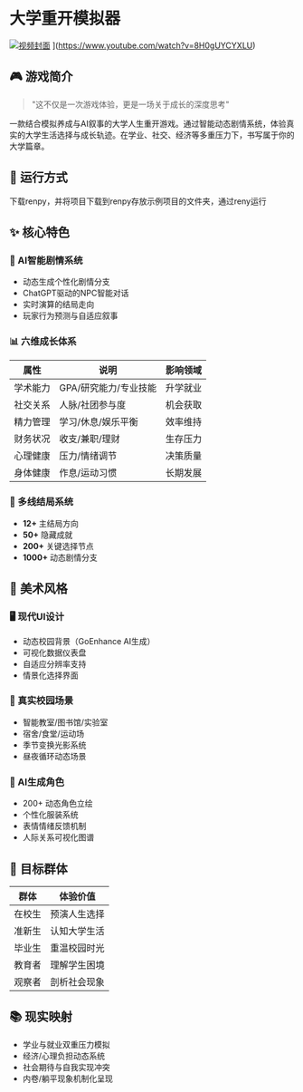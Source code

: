 # 大学重开模拟器

[![视频封面](https://nankai.feishu.cn/space/api/box/stream/download/asynccode/?code=ZjY5NDU1NGE4M2E2NGFjM2E3NTc2NjUxMGQwZTRkYjFfcnRMM0RxOXNHTU14ZnN2SGZGVEpLNGpLd2RwY3FQZHVfVG9rZW46WjlROWJHTXdMb0laZkh4ZUFCUmNhRzZlbk5nXzE3NDEyNTIzMzI6MTc0MTI1NTkzMl9WNA)](https://youtu.be/8H0gUYCYXLU)
](https://www.youtube.com/watch?v=8H0gUYCYXLU)


## 🎮 游戏简介

> "这不仅是一次游戏体验，更是一场关于成长的深度思考"
> 
一款结合模拟养成与AI叙事的大学人生重开游戏。通过智能动态剧情系统，体验真实的大学生活选择与成长轨迹。在学业、社交、经济等多重压力下，书写属于你的大学篇章。

## 🚀 运行方式
下载renpy，并将项目下载到renpy存放示例项目的文件夹，通过reny运行

## ✨ 核心特色

### 🧠 AI智能剧情系统
- 动态生成个性化剧情分支
- ChatGPT驱动的NPC智能对话
- 实时演算的结局走向
- 玩家行为预测与自适应叙事

### 📊 六维成长体系
| 属性 | 说明 | 影响领域 |
|------|------|----------|
| 学术能力 | GPA/研究能力/专业技能 | 升学就业 |
| 社交关系 | 人脉/社团参与度 | 机会获取 |
| 精力管理 | 学习/休息/娱乐平衡 | 效率维持 |
| 财务状况 | 收支/兼职/理财 | 生存压力 | 
| 心理健康 | 压力/情绪调节 | 决策质量 |
| 身体健康 | 作息/运动习惯 | 长期发展 |

### 🌟 多线结局系统
- **12+** 主结局方向  
- **50+** 隐藏成就  
- **200+** 关键选择节点  
- **1000+** 动态剧情分支

## 🎨 美术风格
### 🖥️ 现代UI设计
- 动态校园背景（GoEnhance AI生成）
- 可视化数据仪表盘
- 自适应分辨率支持
- 情景化选择界面

### 🏫 真实校园场景
- 智能教室/图书馆/实验室
- 宿舍/食堂/运动场
- 季节变换光影系统
- 昼夜循环动态场景


### 👥 AI生成角色
- 200+ 动态角色立绘
- 个性化服装系统
- 表情情绪反馈机制
- 人际关系可视化图谱

## 🎯 目标群体
| 群体 | 体验价值 |
|------|----------|
| 在校生 | 预演人生选择 |
| 准新生 | 认知大学生活 | 
| 毕业生 | 重温校园时光 |
| 教育者 | 理解学生困境 |
| 观察者 | 剖析社会现象 |

## 📚 现实映射
- 学业与就业双重压力模拟
- 经济/心理负担动态系统
- 社会期待与自我实现冲突
- 内卷/躺平现象机制化呈现


